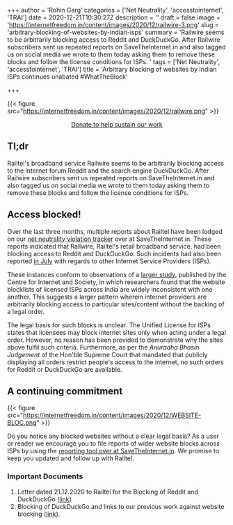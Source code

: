 +++
author = 'Rohin Garg'
categories = ['Net Neutrality', 'accesstointernet', 'TRAI']
date = 2020-12-21T10:30:27Z
description = ''
draft = false
image = 'https://internetfreedom.in/content/images/2020/12/railwire-3.png'
slug = 'arbitrary-blocking-of-websites-by-indian-isps'
summary = 'Railwire seems to be arbitrarily blocking access to  Reddit and DuckDuckGo. After Railwire subscribers sent us repeated reports on SaveTheInternet.in and also tagged us on social media we wrote to them today asking them to remove these blocks and follow the license conditions for ISPs. '
tags = ['Net Neutrality', 'accesstointernet', 'TRAI']
title = 'Arbitrary blocking of websites by Indian ISPs continues unabated #WhatTheBlock'

+++


{{< figure src="https://internetfreedom.in/content/images/2020/12/railwire.png" >}}

<div style="text-align:center;">
    <a href="https://internetfreedom.in/donate/" class="button">Donate to help sustain our work</a>
</div>

## Tl;dr

Railtel's broadband service Railwire seems to be arbitrarily blocking access to the internet forum Reddit and the search engine DuckDuckGo. After Railwire subscribers sent us repeated reports on SaveTheInternet.in and also tagged us on social media we wrote to them today asking them to remove these blocks and follow the license conditions for ISPs.

## Access blocked!

Over the last three months, multiple reports about Railtel have been lodged on our [net neutrality violation tracker](https://savetheinternet.in/report/) over at SaveTheInternet.in. These reports indicated that Railwire, Railtel's retail broadband service, had been blocking access to Reddit and DuckDuckGo. Such incidents had also been reported [in July](https://timesofindia.indiatimes.com/gadgets-news/airtel-reliance-jio-bsnl-den-blocking-duckduckgo-complain-users/articleshow/76735746.cms) with regards to other Internet Service Providers (ISPs).

These instances conform to observations of a [larger study](https://cis-india.org/internet-governance/blog/how-india-censors-the-web), published by the Centre for Internet and Society, in which researchers found that the website blocklists of licensed ISPs across India are widely inconsistent with one another. This suggests a larger pattern wherein internet providers are arbitrarily blocking access to particular sites/content without the backing of a legal order.

The legal basis for such blocks is unclear. The Unified License for ISPs states that licensees may block internet sites only when acting under a legal order. However, no reason has been provided to demonstrate why the sites above fulfil such criteria. Furthermore, as per the _Anuradha Bhasin Judgement_ of the Hon'ble Supreme Court that mandated that publicly displaying all orders restrict people's access to the internet, no such orders for Reddit or DuckDuckGo are available.

## A continuing commitment

{{< figure src="https://internetfreedom.in/content/images/2020/12/WEBSITE-BLOC.png" >}}

Do you notice any blocked websites without a clear legal basis? As a user or reader we encourage you to file reports of wider website blocks across ISPs by using the [reporting tool over at SaveTheInternet.in](https://savetheinternet.in/report). We promise to keep you updated and follow up with Railtel.

### Important Documents

1. Letter dated 21.12.2020 to Railtel for the Blocking of Reddit and DuckDuckGo ([link](https://drive.google.com/file/d/15yATovJgY8tEXp5Z6C_AWKkjDhsPhBeU/view?usp=sharing))
2. Blocking of DuckDuckGo and links to our previous work against website blocking ([link](https://internetfreedom.in/blocking-of-duckduckgo-needs-to-be-reversed-we-wrote-to-the-government-whattheduck/)).

